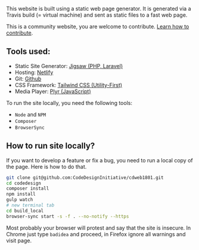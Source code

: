 This website is built using a static web page generator. 
It is generated via a Travis build (= virtual machine) and sent as static files to a fast web page.

This is a community website, you are welcome to contribute.
[Learn how to contribute](https://github.com/CodeDesignInitiative/cdweb1801/blob/master/CONTRIBUTING.md).

## Tools used:

- Static Site Generator: [Jigsaw (PHP, Laravel)](https://jigsaw.tighten.co)
- Hosting: [Netlify](https://netlify.com)
- Git: [Github](https://github.com)
- CSS Framework: [Tailwind CSS (Utility-First)](https://tailwindcss.com)
- Media Player: [Plyr (JavaScript)](https://plyr.io/)

To run the site locally, you need the following tools:

- `Node` and `NPM`
- `Composer`
- `BrowserSync`

## How to run site locally?

If you want to develop a feature or fix a bug, you need to run a local copy of the page.
Here is how to do that.

```bash    
git clone git@github.com:CodeDesignInitiative/cdweb1801.git
cd codedesign
composer install
npm install
gulp watch
# new terminal tab
cd build_local
browser-sync start -s -f . --no-notify --https
```

Most probably your browser will protest and say that the site is insecure. In Chrome just type `badidea` and proceed, in Firefox ignore all warnings and visit page.
